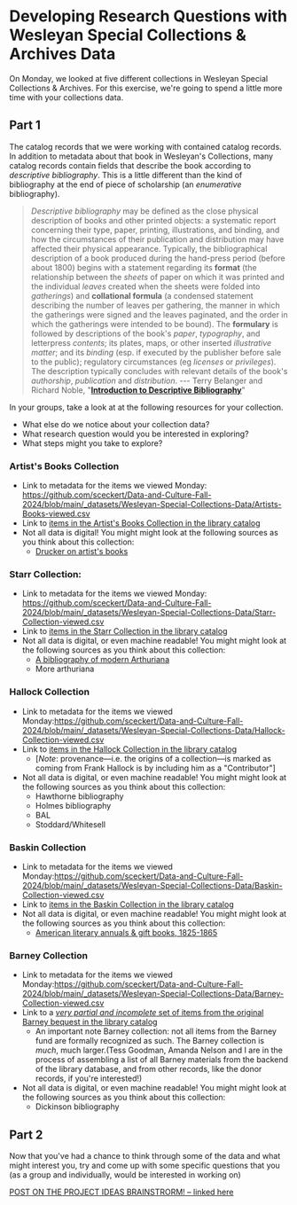 # Developing Research Questions with Wesleyan Special Collections & Archives Data

On Monday, we looked at five different collections in Wesleyan Special Collections & Archives. For this exercise, we're going to spend a little more time with your collections data.

## Part 1

The catalog records that we were working with contained catalog records. In addition to metadata about that book in Wesleyan's Collections, many catalog records contain fields that describe the book according to *descriptive bibliography*. This is a little different than the kind of bibliography at the end of piece of scholarship (an *enumerative* bibliography).  

> _Descriptive bibliography_ may be defined as the close physical description of books and other printed objects: a systematic report concerning their type, paper, printing, illustrations, and binding, and how the circumstances of their publication and distribution may have affected their physical appearance. Typically, the bibliographical description of a book produced during the hand-press period (before about 1800) begins with a statement regarding its **format** (the relationship between the _sheets_ of paper on which it was printed and the individual _leaves_ created when the sheets were folded into _gatherings_) and **collational formula** (a condensed statement describing the number of leaves per gathering, the manner in which the gatherings were signed and the leaves paginated, and the order in which the gatherings were intended to be bound). The **formulary** is followed by descriptions of the book's _paper_, _typography_, and letterpress _contents_; its plates, maps, or other inserted _illustrative matter_; and its _binding_ (esp. if executed by the publisher before sale to the public); regulatory circumstances (eg _licenses_ or _privileges_). The description typically concludes with relevant details of the book's _authorship_, _publication_ and _distribution_.
> ---  Terry Belanger and Richard Noble, "**[Introduction to Descriptive Bibliography](https://rarebookschool.org/2005/bulletin/general.html#desbib)**"

In your groups, take a look at at the following resources for your collection. 

+ What else do we notice about your collection data?
+ What research question would you be interested in exploring?
+ What steps might you take to explore?


### Artist's Books Collection

+ Link to metadata for the items we viewed Monday: https://github.com/sceckert/Data-and-Culture-Fall-2024/blob/main/_datasets/Wesleyan-Special-Collections-Data/Artists-Books-viewed.csv
+ Link to [items in the Artist's Books Collection in the library catalog](https://onesearch.wesleyan.edu/discovery/collectionDiscovery?vid=01CTW_WU:CTWWU&collectionId=81434145360003768)
+ Not all data is digital! You might might look at the following sources as you think about this collection:
    + [Drucker on artist's books](https://onesearch.wesleyan.edu/discovery/fulldisplay?docid=alma9933109373903768&context=L&vid=01CTW_WU:CTWWU&lang=en&search_scope=MyInstitution&adaptor=Local%20Search%20Engine&isFrbr=true&tab=LibraryCatalog&query=any,contains,century%20of%20artist%27s%20books,AND&sortby=date_d&facet=frbrgroupid,include,9003138006821359202&mode=advanced&offset=0)

### Starr Collection: 
+ Link to metadata for the items we viewed Monday: https://github.com/sceckert/Data-and-Culture-Fall-2024/blob/main/_datasets/Wesleyan-Special-Collections-Data/Starr-Collection-viewed.csv
+ Link to [items in the Starr Collection in the library catalog](https://onesearch.wesleyan.edu/discovery/collectionDiscovery?vid=01CTW_WU:CTWWU&collectionId=81340295130003768)
+ Not all data is digital, or even machine readable! You might might look at the following sources as you think about this collection:
    + [A bibliography of modern Arthuriana](https://onesearch.wesleyan.edu/discovery/fulldisplay?docid=alma9911922523903768&context=L&vid=01CTW_WU:CTWWU&lang=en&search_scope=MyInstitution&adaptor=Local%20Search%20Engine&tab=LibraryCatalog&query=any,contains,arthuriana%20bibliography,AND&mode=advanced&offset=0)
    + More arthuriana


### Hallock Collection
+ Link to metadata for the items we viewed Monday:https://github.com/sceckert/Data-and-Culture-Fall-2024/blob/main/_datasets/Wesleyan-Special-Collections-Data/Hallock-Collection-viewed.csv
+ Link to [items in the Hallock Collection in the library catalog](https://onesearch.wesleyan.edu/discovery/search?query=creator,exact,Hallock,%20Frank%20K.,AND&tab=LibraryCatalog&search\_scope=MyInstitution&vid=01CTW\_WU:CTWWU&mode=advanced&offset=0.)
    + [*Note*: provenance––i.e. the origins of a collection––is marked as coming from Frank Hallock is by including him as a "Contributor"]
+ Not all data is digital, or even machine readable! You might might look at the following sources as you think about this collection:
    + Hawthorne bibliography
    + Holmes bibliography 
    + BAL
    + Stoddard/Whitesell 


### Baskin Collection
+ Link to metadata for the items we viewed Monday:https://github.com/sceckert/Data-and-Culture-Fall-2024/blob/main/_datasets/Wesleyan-Special-Collections-Data/Baskin-Collection-viewed.csv
+ Link to [items in the Baskin Collection in the library catalog](https://onesearch.wesleyan.edu/discovery/search?query=any,contains,,,OR&query=any,contains,.,AND&tab=LibraryCatalog&search_scope=MyInstitution&vid=01CTW_WU:CTWWU&mode=advanced&offset=0&facet=location_code,include,3768%E2%80%93642933900003768%E2%80%93sbask,lk)
+ Not all data is digital, or even machine readable! You might might look at the following sources as you think about this collection:
    + [American literary annuals & gift books, 1825-1865](https://onesearch.wesleyan.edu/discovery/fulldisplay?docid=alma99143833903768&context=L&vid=01CTW_WU:CTWWU&lang=en&adaptor=Local%20Search%20Engine&tab=LibraryCatalog&query=any%2Ccontains%2Camerican%20literary%20annuals%20and%20gift%20books%2CAND&mode=advanced&offset=0)

### Barney Collection
+ Link to metadata for the items we viewed Monday:https://github.com/sceckert/Data-and-Culture-Fall-2024/blob/main/_datasets/Wesleyan-Special-Collections-Data/Barney-Collection-viewed.csv
+ Link to a [*very partial and incomplete* set of items from the original Barney bequest in the library catalog](https://onesearch.wesleyan.edu/discovery/search?query=any,exact,Barney,%20Caroline%20Clark,AND&tab=LibraryCatalog&search_scope=MyInstitution&vid=01CTW_WU:CTWWU&mode=advanced&offset=0)
    + An important note Barney collection: not all items from the Barney fund are formally recognized as such. The Barney collection is *much*, much larger.(Tess Goodman, Amanda Nelson and I are in the process of assembling a list of all Barney materials from the backend of the library database, and from other records, like the donor records, if you're interested!)
+ Not all data is digital, or even machine readable! You might might look at the following sources as you think about this collection:
    + Dickinson bibliography
    
## Part 2

Now that you've had a chance to think through some of the data and what might interest you, try and come up with some specific questions that you (as a group and individually, would be interested in working on)

[POST ON THE PROJECT IDEAS BRAINSTRORM! – linked here](https://docs.google.com/document/d/1Co0Wni6ktOCFIwtMkq5aynPguGVLOkfbUBpAS-YR3_g/edit?usp=sharing)